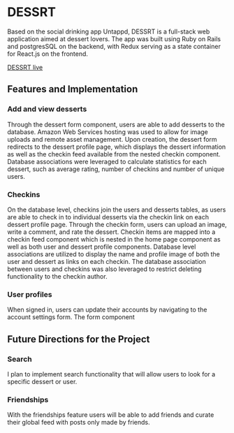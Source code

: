 # DESSRT

Based on the social drinking app Untappd, DESSRT is a full-stack web application aimed at dessert lovers. The app was built using Ruby on Rails and postgresSQL on the backend, with Redux serving as a state container for React.js on the frontend.


[DESSRT live](https://dessrt.herokuapp.com/#/)

## Features and Implementation

### Add and view desserts
  Through the dessert form component, users are able to add desserts to the database. Amazon Web Services hosting was used to allow for image uploads and remote asset management. Upon creation, the dessert form redirects to the dessert profile page, which displays the dessert information as well as the checkin feed available from the nested checkin component. Database associations were leveraged to calculate statistics for each dessert, such as average rating, number of checkins and number of unique users.

### Checkins

  On the database level, checkins join the users and desserts tables, as users are able to check in to individual desserts via the checkin link on each dessert profile page. Through the checkin form, users can upload an image, write a comment, and rate the dessert. Checkin items are mapped into a checkin feed component which is nested in the home page component as well as both user and dessert profile components. Database level associations are utilized to display the name and profile image of both the user and dessert as links on each checkin. The database association between users and checkins was also leveraged to restrict deleting functionality to the checkin author.

### User profiles

  When signed in, users can update their accounts by navigating to the account settings form. The form component


## Future Directions for the Project

### Search

  I plan to implement search functionality that will allow users to look for a specific dessert or user.  

### Friendships

  With the friendships feature users will be able to add friends and curate their global feed with posts only made by friends.
